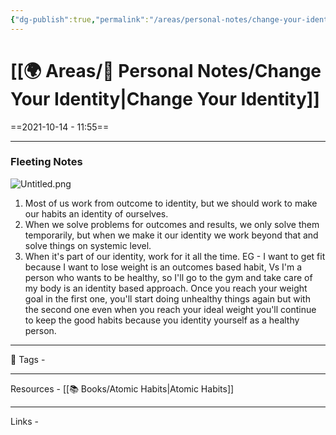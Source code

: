 ```yaml
---
{"dg-publish":true,"permalink":"/areas/personal-notes/change-your-identity/","dgPassFrontmatter":true,"noteIcon":"1","created":"2023-11-14T21:08:40.272+05:30","updated":"2023-12-14T00:08:01.451+05:30"}
---
```


# [[🌍 Areas/📧 Personal Notes/Change Your Identity\|Change Your Identity]]
==2021-10-14 - 11:55==

---
### Fleeting Notes
![Untitled.png](/img/user/Resources/%F0%9F%93%81%20Files/%F0%9F%93%B8Images/Untitled.png)
1. Most of us work from outcome to identity, but we should work to make our habits an identity of ourselves.
2. When we solve problems for outcomes and results, we only solve them temporarily, but when we make it our identity we work beyond that and solve things on systemic level.
3. When it's part of our identity, work for it all the time. EG - I want to get fit because I want to lose weight is an outcomes based habit, Vs I'm a person who wants to be healthy, so I'll go to the gym and take care of my body is an identity based approach. Once you reach your weight goal in the first one, you'll start doing unhealthy things again but with the second one even when you reach your ideal weight you'll continue to keep the good habits because you identity yourself as a healthy person.
---
 🧶 Tags -

---
 Resources - [[📚 Books/Atomic Habits\|Atomic Habits]]

---
 Links -